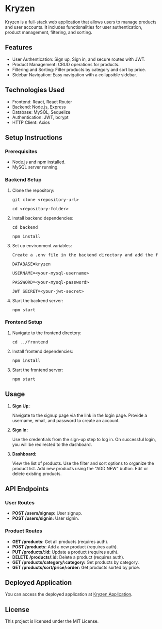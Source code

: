 
  <div class="container">
        <h1>Kryzen</h1>
        <p>Kryzen is a full-stack web application that allows users to manage products and user accounts. It includes functionalities for user authentication, product management, filtering, and sorting.</p>
        <h2>Features</h2>
        <ul>
            <li>User Authentication: Sign up, Sign in, and secure routes with JWT.</li>
            <li>Product Management: CRUD operations for products.</li>
            <li>Filtering and Sorting: Filter products by category and sort by price.</li>
            <li>Sidebar Navigation: Easy navigation with a collapsible sidebar.</li>
        </ul>
        <h2>Technologies Used</h2>
        <ul>
            <li>Frontend: React, React Router</li>
            <li>Backend: Node.js, Express</li>
            <li>Database: MySQL, Sequelize</li>
            <li>Authentication: JWT, bcrypt</li>
            <li>HTTP Client: Axios</li>
        </ul>
        <h2>Setup Instructions</h2>
        <h3>Prerequisites</h3>
        <ul>
            <li>Node.js and npm installed.</li>
            <li>MySQL server running.</li>
        </ul>
        <h3>Backend Setup</h3>
        <ol>
            <li>Clone the repository:
                <pre class="code">git clone &lt;repository-url&gt;</pre>
                <pre class="code">cd &lt;repository-folder&gt;</pre>
            </li>
            <li>Install backend dependencies:
                <pre class="code">cd backend</pre>
                <pre class="code">npm install</pre>
            </li>
            <li>Set up environment variables:
                <pre class="code">Create a .env file in the backend directory and add the following:</pre>
                <pre class="code">DATABASE=kryzen</pre>
                <pre class="code">USERNAME=&lt;your-mysql-username&gt;</pre>
                <pre class="code">PASSWORD=&lt;your-mysql-password&gt;</pre>
                <pre class="code">JWT_SECRET=&lt;your-jwt-secret&gt;</pre>
            </li>
            <li>Start the backend server:
                <pre class="code">npm start</pre>
            </li>
        </ol>
        <h3>Frontend Setup</h3>
        <ol>
            <li>Navigate to the frontend directory:
                <pre class="code">cd ../frontend</pre>
            </li>
            <li>Install frontend dependencies:
                <pre class="code">npm install</pre>
            </li>
            <li>Start the frontend server:
                <pre class="code">npm start</pre>
            </li>
        </ol>
        <h2>Usage</h2>
        <ol>
            <li><strong>Sign Up:</strong>
                <p>Navigate to the signup page via the link in the login page. Provide a username, email, and password to create an account.</p>
            </li>
            <li><strong>Sign In:</strong>
                <p>Use the credentials from the sign-up step to log in. On successful login, you will be redirected to the dashboard.</p>
            </li>
            <li><strong>Dashboard:</strong>
                <p>View the list of products. Use the filter and sort options to organize the product list. Add new products using the "ADD NEW" button. Edit or delete existing products.</p>
            </li>
        </ol>
        <h2>API Endpoints</h2>
        <h3>User Routes</h3>
        <ul>
            <li><strong>POST /users/signup:</strong> User signup.</li>
            <li><strong>POST /users/signin:</strong> User signin.</li>
        </ul>
        <h3>Product Routes</h3>
        <ul>
            <li><strong>GET /products:</strong> Get all products (requires auth).</li>
            <li><strong>POST /products:</strong> Add a new product (requires auth).</li>
            <li><strong>PUT /products/:id:</strong> Update a product (requires auth).</li>
            <li><strong>DELETE /products/:id:</strong> Delete a product (requires auth).</li>
            <li><strong>GET /products/category/:category:</strong> Get products by category.</li>
            <li><strong>GET /products/sort/price/:order:</strong> Get products sorted by price.</li>
        </ul>
        <h2>Deployed Application</h2>
        <p>You can access the deployed application at <a href="https://your-deployed-link.com" target="_blank">Kryzen Application</a>.</p>
        <h2>License</h2>
        <p>This project is licensed under the MIT License.</p>
    </div>

